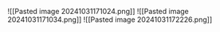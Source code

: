 ![[Pasted image 20241031171024.png]]
![[Pasted image 20241031171034.png]]
![[Pasted image 20241031172226.png]]
